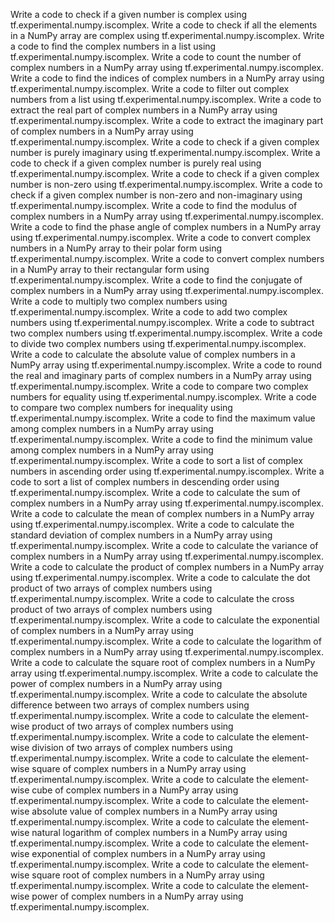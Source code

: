 Write a code to check if a given number is complex using tf.experimental.numpy.iscomplex.
Write a code to check if all the elements in a NumPy array are complex using tf.experimental.numpy.iscomplex.
Write a code to find the complex numbers in a list using tf.experimental.numpy.iscomplex.
Write a code to count the number of complex numbers in a NumPy array using tf.experimental.numpy.iscomplex.
Write a code to find the indices of complex numbers in a NumPy array using tf.experimental.numpy.iscomplex.
Write a code to filter out complex numbers from a list using tf.experimental.numpy.iscomplex.
Write a code to extract the real part of complex numbers in a NumPy array using tf.experimental.numpy.iscomplex.
Write a code to extract the imaginary part of complex numbers in a NumPy array using tf.experimental.numpy.iscomplex.
Write a code to check if a given complex number is purely imaginary using tf.experimental.numpy.iscomplex.
Write a code to check if a given complex number is purely real using tf.experimental.numpy.iscomplex.
Write a code to check if a given complex number is non-zero using tf.experimental.numpy.iscomplex.
Write a code to check if a given complex number is non-zero and non-imaginary using tf.experimental.numpy.iscomplex.
Write a code to find the modulus of complex numbers in a NumPy array using tf.experimental.numpy.iscomplex.
Write a code to find the phase angle of complex numbers in a NumPy array using tf.experimental.numpy.iscomplex.
Write a code to convert complex numbers in a NumPy array to their polar form using tf.experimental.numpy.iscomplex.
Write a code to convert complex numbers in a NumPy array to their rectangular form using tf.experimental.numpy.iscomplex.
Write a code to find the conjugate of complex numbers in a NumPy array using tf.experimental.numpy.iscomplex.
Write a code to multiply two complex numbers using tf.experimental.numpy.iscomplex.
Write a code to add two complex numbers using tf.experimental.numpy.iscomplex.
Write a code to subtract two complex numbers using tf.experimental.numpy.iscomplex.
Write a code to divide two complex numbers using tf.experimental.numpy.iscomplex.
Write a code to calculate the absolute value of complex numbers in a NumPy array using tf.experimental.numpy.iscomplex.
Write a code to round the real and imaginary parts of complex numbers in a NumPy array using tf.experimental.numpy.iscomplex.
Write a code to compare two complex numbers for equality using tf.experimental.numpy.iscomplex.
Write a code to compare two complex numbers for inequality using tf.experimental.numpy.iscomplex.
Write a code to find the maximum value among complex numbers in a NumPy array using tf.experimental.numpy.iscomplex.
Write a code to find the minimum value among complex numbers in a NumPy array using tf.experimental.numpy.iscomplex.
Write a code to sort a list of complex numbers in ascending order using tf.experimental.numpy.iscomplex.
Write a code to sort a list of complex numbers in descending order using tf.experimental.numpy.iscomplex.
Write a code to calculate the sum of complex numbers in a NumPy array using tf.experimental.numpy.iscomplex.
Write a code to calculate the mean of complex numbers in a NumPy array using tf.experimental.numpy.iscomplex.
Write a code to calculate the standard deviation of complex numbers in a NumPy array using tf.experimental.numpy.iscomplex.
Write a code to calculate the variance of complex numbers in a NumPy array using tf.experimental.numpy.iscomplex.
Write a code to calculate the product of complex numbers in a NumPy array using tf.experimental.numpy.iscomplex.
Write a code to calculate the dot product of two arrays of complex numbers using tf.experimental.numpy.iscomplex.
Write a code to calculate the cross product of two arrays of complex numbers using tf.experimental.numpy.iscomplex.
Write a code to calculate the exponential of complex numbers in a NumPy array using tf.experimental.numpy.iscomplex.
Write a code to calculate the logarithm of complex numbers in a NumPy array using tf.experimental.numpy.iscomplex.
Write a code to calculate the square root of complex numbers in a NumPy array using tf.experimental.numpy.iscomplex.
Write a code to calculate the power of complex numbers in a NumPy array using tf.experimental.numpy.iscomplex.
Write a code to calculate the absolute difference between two arrays of complex numbers using tf.experimental.numpy.iscomplex.
Write a code to calculate the element-wise product of two arrays of complex numbers using tf.experimental.numpy.iscomplex.
Write a code to calculate the element-wise division of two arrays of complex numbers using tf.experimental.numpy.iscomplex.
Write a code to calculate the element-wise square of complex numbers in a NumPy array using tf.experimental.numpy.iscomplex.
Write a code to calculate the element-wise cube of complex numbers in a NumPy array using tf.experimental.numpy.iscomplex.
Write a code to calculate the element-wise absolute value of complex numbers in a NumPy array using tf.experimental.numpy.iscomplex.
Write a code to calculate the element-wise natural logarithm of complex numbers in a NumPy array using tf.experimental.numpy.iscomplex.
Write a code to calculate the element-wise exponential of complex numbers in a NumPy array using tf.experimental.numpy.iscomplex.
Write a code to calculate the element-wise square root of complex numbers in a NumPy array using tf.experimental.numpy.iscomplex.
Write a code to calculate the element-wise power of complex numbers in a NumPy array using tf.experimental.numpy.iscomplex.